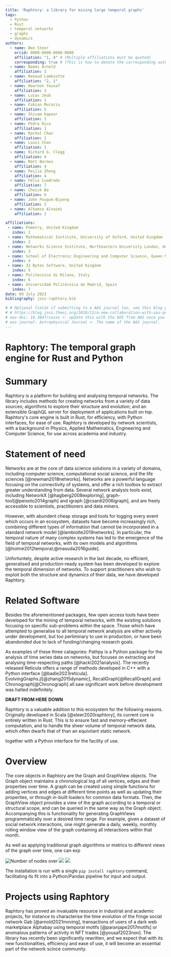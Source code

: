 ```yaml
---
title: 'Raphtory: a library for mining large temporal graphs'
tags:
  - Python
  - Rust
  - temporal networks
  - graphs
  - dynamics
authors:
  - name: Ben Steer
    orcid: 0000-0000-0000-0000
    affiliation: "1, 4" # (Multiple affiliations must be quoted)
    corresponding: true # (This is how to denote the corresponding author)
  - name: Naomi Arnold
    affiliation: 3
  - name: Renaud Lambiotte
    affiliation: "2, 1"
  - name: Haaroon Yousaf
    affiliation: 1
  - name: Lucas Jeub
    affiliation: 1
  - name: Fabian Murariu
    affiliation: 5
  - name: Shivam Kapoor
    affiliation: 1
  - name: Pedro Rico
    affiliation: 1
  - name: Rachel Chan
    affiliation: 1
  - name: Louis Chan
    affiliation: 1
  - name: Richard G. Clegg
    affiliation: 4
  - name: Matt Barnes
    affiliation: 4
  - name: Peijie Zhong
    affiliation: 4
  - name: Felix Cuadrado
    affiliation: 7
  - name: Cheick Ba
    affiliation: 6
  - name: John Pougué-Biyong
    affiliation: 2
  - name: Alhamza Alnaimi
    affiliation: 1

affiliations:
 - name: Pometry, United Kingdom
   index: 1
 - name: Mathematical Institute, University of Oxford, United Kingdom
   index: 2
 - name: Networks Science Institute, Northeastern University London, United Kingdom
   index: 3
 - name: School of Electronic Engineering and Computer Science, Queen Mary University of London, United Kingdom
   index: 4
 - name: 32 Bytes Software, United Kingdom
   index: 5
 - name: Politecnico di Milano, Italy
   index: 6
 - name: Universidad Politécnica de Madrid, Spain
   index: 7
date: 09 July 2023 
bibliography: joss-raphtory.bib

# # Optional fields if submitting to a AAS journal too, see this blog post:
# # https://blog.joss.theoj.org/2018/12/a-new-collaboration-with-aas-publishing
# aas-doi: 10.3847/xxxxx <- update this with the DOI from AAS once you know it.
# aas-journal: Astrophysical Journal <- The name of the AAS journal.
---
```


# Raphtory: The temporal graph engine for Rust and Python

# Summary

Raphtory is a platform for building and analysing temporal networks. The library includes methods for creating networks from a variety of data sources; algorithms to explore their structure and evolution; and an extensible GraphQL server for deployment of applications built on top. Raphtory's core engine is built in Rust, for efficiency, with Python interfaces, for ease of use. Raphtory is developed by network scientists, with a background in Physics, Applied Mathematics, Engineering and Computer Science, for use across academia and industry.


# Statement of need

Networks are at the core of data science solutions in a variety of domains, including computer science, computational social science, and the life sciences [@newman2018networks]. Networks are a powerful language focusing on the connectivity of systems, and offer a rich toolbox to extract greater understanding from data. Several network analysis tools exist, including NetworkX [@hagberg2008exploring], graph-tool[@peixoto2014graph]  and igraph [@csardi2006igraph], and are freely accessible to scientists, practitioners and data miners.

However, with abundent cheap storage and tools for logging every event which occurs in an ecosystem, datasets have become increasingly rich, combining different types of information that cannot be incorporated in a standard network model [@lambiotte2019networks]. In particular, the temporal nature of many complex systems has led to the emergence of the field of temporal networks, with its own models and algorithms [@holme2012temporal;@masuda2016guide].

Unfortuntely, despite active research in the last decade, no efficient, generalised and production-ready system has been developed to explore the temporal dimension of networks. To support practitioners who wish to exploit both the structure and dynamics of their data, we have developed Raphtory.

# Related Software

Besides the aforementioned packages, few open access tools have been developed for the mining of temporal networks, with the existing solutions focusing on specific sub-problems within the space. Those which have attempted to generalise to all temporal network analysis are either actively under development, but too perliminary to use in production, or have been abandonded due to lack of funding/changing research goals.

As examples of these three catagories: Pathpy is a Python package for the analysis of time series data on networks, but focuses on extracting and analysing time-respecting paths [@hackl2021analysis]. The recently released Reticula offers a range of methods developed in C++ with a Python interface [@badie2023reticula]. EvolvingGraphs.jl[@zhang2015dynamic], RecallGraph[@RecallGraph] and Chronograph[@Chronograph] all saw significant work before development was halted indefinitely.


**DRAFT FROM HERE DOWN**

Raphtory is a valuable addition to this ecosystem for the following reasons. Originally developed in Scala [@steer2020raphtory], its current core is entirely written in Rust. This is to ensure fast and memory-effecient computation, and to handle the sheer volume of temporal network data, which often dwarfs that of than an equivilant static network.

together with a Python interface for the facility of use.

# Overview

The core objects in Raphtory are the Graph and GraphView objects. The Graph object maintains a chronological log of all vertices, edges and their properties over time. A graph can be created using simple functions for adding vertices and edges at different time points as well as updating their properties, or through in-built loaders for common data formats. Then, the GraphView object provides a view of the graph according to a temporal or structural scope, and can be queried in the same way as the Graph object. Accompanying this is functionality for generating GraphViews programmatically over a desired time range. For example, given a dataset of social network interactions, one might generate a daily, weekly, monthly rolling window view of the graph containing all interactions within that month.

As well as applying traditional graph algorithms or metrics to different views of the graph over time, one can exp

![Number of nodes over](https://hackmd.io/_uploads/BkS5uRgP2.png) ![](https://hackmd.io/_uploads/BJgo_CxP3.png) ![](https://hackmd.io/_uploads/HJb3uAgv2.png)

The installation is run with a single `pip install raphtory` command, facilitating its fit into a Python/Pandas pipeline for input and output.

# Projects using Raphtory

Raphtory has proved an invaluable resource in industrial and academic projects, for instance to characterise the time evolution of the fringe social network Gab [@arnold2021moving], transactions of users of a dark web marketplace Alphabay using temporal motifs [@paranjape2017motifs] or anomalous patterns of activity in NFT trades [@yousaf2023non]. The library has recently been significantly rewritten, and we expect that with its new functionalities, efficiency and ease of use, it will become an essential part of the network scince community.